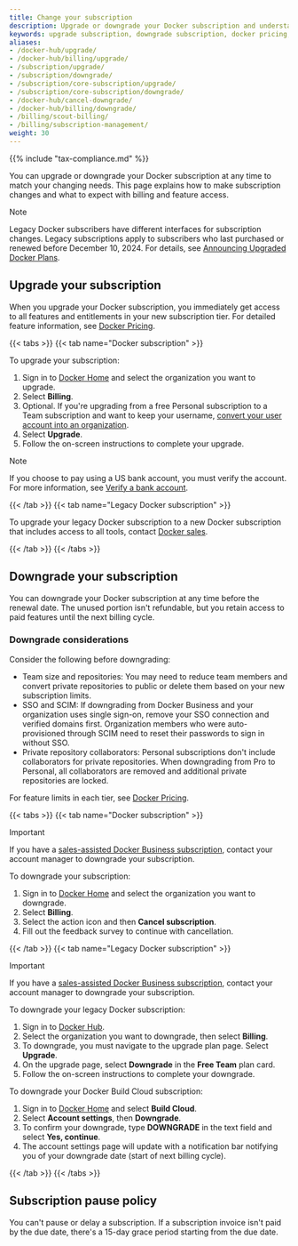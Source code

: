 ```yaml
---
title: Change your subscription
description: Upgrade or downgrade your Docker subscription and understand billing changes
keywords: upgrade subscription, downgrade subscription, docker pricing, subscription changes
aliases:
- /docker-hub/upgrade/
- /docker-hub/billing/upgrade/
- /subscription/upgrade/
- /subscription/downgrade/
- /subscription/core-subscription/upgrade/
- /subscription/core-subscription/downgrade/
- /docker-hub/cancel-downgrade/
- /docker-hub/billing/downgrade/
- /billing/scout-billing/
- /billing/subscription-management/
weight: 30
---
```


{{% include "tax-compliance.md" %}}

You can upgrade or downgrade your Docker subscription at any time to match your changing needs. This page explains how to make subscription changes and what to expect with billing and feature access.

> [!NOTE]
>
> Legacy Docker subscribers have different interfaces for subscription changes. Legacy subscriptions apply to subscribers who last purchased or renewed before December 10, 2024. For details, see [Announcing Upgraded Docker Plans](https://www.docker.com/blog/november-2024-updated-plans-announcement/).

## Upgrade your subscription

When you upgrade your Docker subscription, you immediately get access to all features and entitlements in your new subscription tier. For detailed feature information, see [Docker Pricing](https://www.docker.com/pricing).

{{< tabs >}}
{{< tab name="Docker subscription" >}}

To upgrade your subscription:

1. Sign in to [Docker Home](https://app.docker.com/) and select the organization
you want to upgrade.
1. Select **Billing**.
1. Optional. If you're upgrading from a free Personal subscription to a Team subscription and want to keep your username, [convert your user account into an organization](../admin/organization/convert-account.md).
1. Select **Upgrade**.
1. Follow the on-screen instructions to complete your upgrade.

> [!NOTE]
>
> If you choose to pay using a US bank account, you must verify the account. For
> more information, see [Verify a bank account](manuals/billing/payment-method.md#verify-a-bank-account).

{{< /tab >}}
{{< tab name="Legacy Docker subscription" >}}

To upgrade your legacy Docker subscription to a new Docker subscription that includes access to all tools, contact [Docker sales](https://www.docker.com/pricing/contact-sales/).

{{< /tab >}}
{{< /tabs >}}

## Downgrade your subscription

You can downgrade your Docker subscription at any time before the renewal date. The unused portion isn't refundable, but you retain access to paid features until the next billing cycle.

### Downgrade considerations

Consider the following before downgrading:

- Team size and repositories: You may need to reduce team members and convert private repositories to public or delete them based on your new subscription limits.
- SSO and SCIM: If downgrading from Docker Business and your organization uses single sign-on, remove your SSO connection and verified domains first. Organization members who were auto-provisioned through SCIM need to reset their passwords to sign in without SSO.
- Private repository collaborators: Personal subscriptions don't include collaborators for private repositories. When downgrading from Pro to Personal, all collaborators are removed and additional private repositories are locked.

For feature limits in each tier, see [Docker Pricing](https://www.docker.com/pricing).

{{< tabs >}}
{{< tab name="Docker subscription" >}}

> [!IMPORTANT]
>
> If you have a [sales-assisted Docker Business subscription](details.md#sales-assisted), contact your account manager to downgrade your subscription.

To downgrade your subscription:

1. Sign in to [Docker Home](https://app.docker.com/) and select
the organization you want to downgrade.
1. Select **Billing**.
1. Select the action icon and then **Cancel subscription**.
1. Fill out the feedback survey to continue with cancellation.

{{< /tab >}}
{{< tab name="Legacy Docker subscription" >}}

> [!IMPORTANT]
>
> If you have a [sales-assisted Docker Business subscription](details.md#sales-assisted), contact your account manager to downgrade your subscription.

To downgrade your legacy Docker subscription:

1. Sign in to [Docker Hub](https://hub.docker.com/billing).
1. Select the organization you want to downgrade, then select **Billing**.
1. To downgrade, you must navigate to the upgrade plan page. Select **Upgrade**.
1. On the upgrade page, select **Downgrade** in the **Free Team** plan card.
1. Follow the on-screen instructions to complete your downgrade.

To downgrade your Docker Build Cloud subscription:

1. Sign in to [Docker Home](https://app.docker.com) and select **Build Cloud**.
1. Select **Account settings**, then **Downgrade**.
1. To confirm your downgrade, type **DOWNGRADE** in the text field and select **Yes, continue**.
1. The account settings page will update with a notification bar notifying you of your downgrade date (start of next billing cycle).

{{< /tab >}}
{{< /tabs >}}

## Subscription pause policy

You can't pause or delay a subscription. If a subscription invoice isn't paid by the due date, there's a 15-day grace period starting from the due date.

